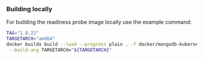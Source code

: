 ### Building locally

For building the readiness probe image locally use the example command:

```bash
TAG="1.0.22"
TARGETARCH="amd64"
docker buildx build --load --progress plain . -f docker/mongodb-kubernetes-upgrade-hook/Dockerfile -t "${TAG}" \
 --build-arg TARGETARCH="${TARGETARCH}"
```
